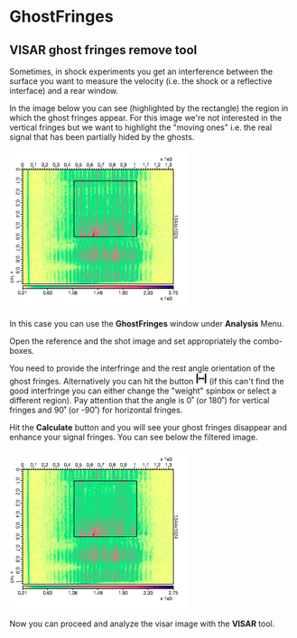 # GhostFringes

## VISAR ghost fringes remove tool

Sometimes, in shock experiments you get an interference between the
surface you want to measure the velocity (i.e. the shock or a reflective
interface) and a rear window.

In the image below you can see (highlighted by the rectangle) the region
in which the ghost fringes appear. For this image we're not interested
in the vertical fringes but we want to highlight the "moving ones" i.e.
the real signal that has been partially hided by the ghosts.

<img src="ghost1.png"/>


In this case you can use the **GhostFringes** window
under **Analysis** Menu.

Open the reference and the shot image and set appropriately the
combo-boxes.

You need to provide the interfringe and the rest angle orientation of
the ghost fringes. Alternatively you can hit the button <img src="refresh2.png" width="20"/> 
(if this can't find the good interfringe you can
either change the "weight" spinbox or select a different region). Pay
attention that the angle is 0˚ (or 180˚) for vertical fringes and 90˚
(or -90˚) for horizontal fringes.

Hit the **Calculate** button and you will see your ghost fringes disappear 
and enhance your signal fringes. You can see below the filtered image.

<img src="ghost2.png"/>

Now you can proceed and analyze the visar image with the
**VISAR** tool.
